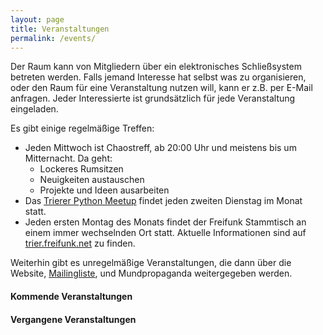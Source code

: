 ```yaml
---
layout: page
title: Veranstaltungen
permalink: /events/
---
```


Der Raum kann von Mitgliedern über ein elektronisches Schließsystem betreten werden.
Falls jemand Interesse hat selbst was zu organisieren, oder den Raum für eine Veranstaltung nutzen will, kann er z.B. per E-Mail anfragen.
Jeder Interessierte ist grundsätzlich für jede Veranstaltung eingeladen.

Es gibt einige regelmäßige Treffen:

  - Jeden Mittwoch ist Chaostreff, ab 20:00 Uhr und meistens bis um Mitternacht. Da geht:
    - Lockeres Rumsitzen
    - Neuigkeiten austauschen
    - Projekte und Ideen ausarbeiten
  - Das [Trierer Python Meetup](http://www.meetup.com/de-DE/PythonTrier/) findet jeden zweiten Dienstag im Monat statt.
  - Jeden ersten Montag des Monats findet der Freifunk Stammtisch an einem immer wechselnden Ort statt. Aktuelle Informationen sind auf [trier.freifunk.net](https://trier.freifunk.net/) zu finden.

Weiterhin gibt es unregelmäßige Veranstaltungen, die dann über die Website, [Mailingliste](https://mailings.brandin.de/listinfo/public), und Mundpropaganda weitergegeben werden.





#### Kommende Veranstaltungen

<p class="upcoming-events"></p>


#### Vergangene Veranstaltungen

<p class="previous-events"></p>



<script src="https://cdn.jsdelivr.net/momentjs/2.10.6/moment-with-locales.min.js"></script>
<script src="https://code.jquery.com/jquery-2.2.4.js"></script>
<script src="/js/events.js"></script>
